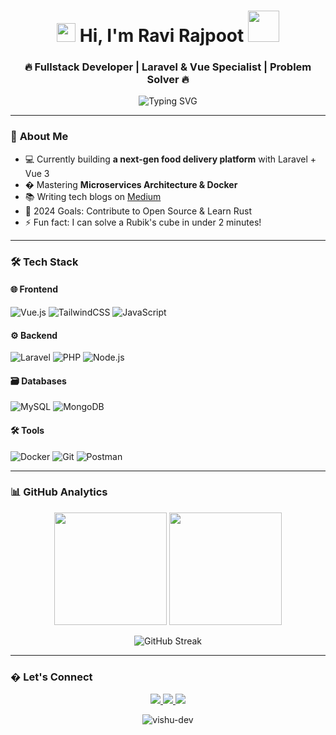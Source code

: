 <h1 align="center"> 
  <img src="https://media.giphy.com/media/hvRJCLFzcasrR4ia7z/giphy.gif" width="30px"/>
  Hi, I'm Ravi Rajpoot 
  <img src="https://media.giphy.com/media/mGcNjsfWAjY5AEZNw6/giphy.gif" width="50"/>
</h1>
<h3 align="center">🔥 Fullstack Developer | Laravel & Vue Specialist | Problem Solver 🔥</h3>

<div align="center">
  <img src="https://readme-typing-svg.herokuapp.com?font=Fira+Code&pause=1000&color=22D3F7&center=true&vCenter=true&width=435&lines=Crafting+digital+experiences;Clean+code+enthusiast;Turning+ideas+into+reality" alt="Typing SVG" />
</div>

---

### 🚀 **About Me**

- 💻 Currently building **a next-gen food delivery platform** with Laravel + Vue 3
- � Mastering **Microservices Architecture & Docker**
- 📚 Writing tech blogs on [Medium](https://medium.com/@dev.ravirajput)
- 🎯 2024 Goals: Contribute to Open Source & Learn Rust
- ⚡ Fun fact: I can solve a Rubik's cube in under 2 minutes!

---

### 🛠 **Tech Stack**

#### 🌐 **Frontend**
![Vue.js](https://img.shields.io/badge/Vue.js-35495E?style=for-the-badge&logo=vuedotjs&logoColor=4FC08D)
![TailwindCSS](https://img.shields.io/badge/Tailwind_CSS-38B2AC?style=for-the-badge&logo=tailwind-css&logoColor=white)
![JavaScript](https://img.shields.io/badge/JavaScript-F7DF1E?style=for-the-badge&logo=javascript&logoColor=black)

#### ⚙️ **Backend**
![Laravel](https://img.shields.io/badge/Laravel-FF2D20?style=for-the-badge&logo=laravel&logoColor=white)
![PHP](https://img.shields.io/badge/PHP-777BB4?style=for-the-badge&logo=php&logoColor=white)
![Node.js](https://img.shields.io/badge/Node.js-339933?style=for-the-badge&logo=nodedotjs&logoColor=white)

#### 🗃️ **Databases**
![MySQL](https://img.shields.io/badge/MySQL-005C84?style=for-the-badge&logo=mysql&logoColor=white)
![MongoDB](https://img.shields.io/badge/MongoDB-4EA94B?style=for-the-badge&logo=mongodb&logoColor=white)

#### 🛠️ **Tools**
![Docker](https://img.shields.io/badge/Docker-2CA5E0?style=for-the-badge&logo=docker&logoColor=white)
![Git](https://img.shields.io/badge/Git-F05032?style=for-the-badge&logo=git&logoColor=white)
![Postman](https://img.shields.io/badge/Postman-FF6C37?style=for-the-badge&logo=Postman&logoColor=white)

---

### 📊 **GitHub Analytics**

<p align="center">
  <img height="180em" src="https://github-readme-stats.vercel.app/api?username=dev-ravirajput&show_icons=true&theme=radical&include_all_commits=true&count_private=true"/>
  <img height="180em" src="https://github-readme-stats.vercel.app/api/top-langs/?username=dev-ravirajput&layout=compact&langs_count=8&theme=radical"/>
</p>

<p align="center">
  <img src="https://github-readme-streak-stats.herokuapp.com/?user=dev-ravirajput&theme=radical&hide_border=false" alt="GitHub Streak" />
</p>

---

### � **Let's Connect**

<p align="center">
  <a href="mailto:dev.ravirajput@gmail.com">
    <img src="https://img.shields.io/badge/Gmail-D14836?style=for-the-badge&logo=gmail&logoColor=white" />
  </a>
  <a href="https://linkedin.com/in/ravirajput-dev">
    <img src="https://img.shields.io/badge/LinkedIn-0077B5?style=for-the-badge&logo=linkedin&logoColor=white" />
  </a>
  <a href="https://dev.ravirajput.github.io/Portfolio">
    <img src="https://img.shields.io/badge/Portfolio-%23000000.svg?style=for-the-badge&logo=firefox&logoColor=#FF7139" />
  </a>
</p>

<div align="center">
  <img src="https://komarev.com/ghpvc/?username=vishu-dev&label=Profile%20views&color=0e75b6&style=flat" alt="vishu-dev" /> 
</div>
